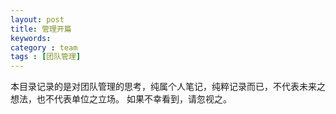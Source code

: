 ```yaml
---
layout: post
title: 管理开篇
keywords: 
category : team
tags : [团队管理]
---
```

本目录记录的是对团队管理的思考，纯属个人笔记，纯粹记录而已，不代表未来之想法，也不代表单位之立场。
如果不幸看到，请忽视之。